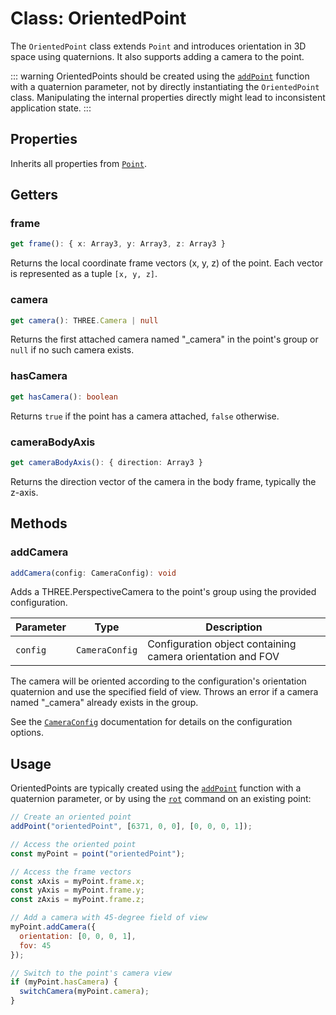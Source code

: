 # Class: OrientedPoint

The `OrientedPoint` class extends `Point` and introduces orientation in 3D space using quaternions. It also supports adding a camera to the point.

::: warning
OrientedPoints should be created using the [`addPoint`](/dsl/commands/addPoint) function with a quaternion parameter, not by directly instantiating the `OrientedPoint` class. Manipulating the internal properties directly might lead to inconsistent application state.
:::

## Properties

Inherits all properties from [`Point`](/dsl/classes/point).

## Getters

### frame

```typescript
get frame(): { x: Array3, y: Array3, z: Array3 }
```

Returns the local coordinate frame vectors (x, y, z) of the point. Each vector is represented as a tuple `[x, y, z]`.

### camera

```typescript
get camera(): THREE.Camera | null
```

Returns the first attached camera named "_camera" in the point's group or `null` if no such camera exists.

### hasCamera

```typescript
get hasCamera(): boolean
```

Returns `true` if the point has a camera attached, `false` otherwise.

### cameraBodyAxis

```typescript
get cameraBodyAxis(): { direction: Array3 }
```

Returns the direction vector of the camera in the body frame, typically the z-axis.

## Methods

### addCamera

```typescript
addCamera(config: CameraConfig): void
```

Adds a THREE.PerspectiveCamera to the point's group using the provided configuration.

| Parameter | Type           | Description                                                    |
|-----------|----------------|----------------------------------------------------------------|
| `config`  | `CameraConfig` | Configuration object containing camera orientation and FOV      |

The camera will be oriented according to the configuration's orientation quaternion and use the specified field of view. Throws an error if a camera named "_camera" already exists in the group.

See the [`CameraConfig`](/dsl/types/cameraConfig) documentation for details on the configuration options.

## Usage

OrientedPoints are typically created using the [`addPoint`](/dsl/commands/addPoint) function with a quaternion parameter, or by using the [`rot`](/dsl/commands/rot) command on an existing point:

```javascript
// Create an oriented point
addPoint("orientedPoint", [6371, 0, 0], [0, 0, 0, 1]);

// Access the oriented point
const myPoint = point("orientedPoint");

// Access the frame vectors
const xAxis = myPoint.frame.x;
const yAxis = myPoint.frame.y;
const zAxis = myPoint.frame.z;

// Add a camera with 45-degree field of view
myPoint.addCamera({
  orientation: [0, 0, 0, 1],
  fov: 45
});

// Switch to the point's camera view
if (myPoint.hasCamera) {
  switchCamera(myPoint.camera);
}
```
